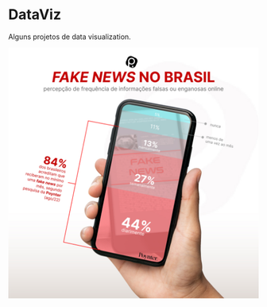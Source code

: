 # DataViz
Alguns projetos de data visualization.


<p align="center">
  <img src="https://github.com/calads/DataViz/blob/main/Plots/FakeNews.jpg" />
</p>
